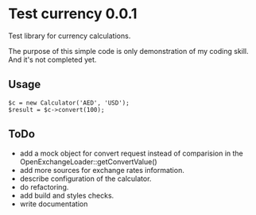 # Test currency 0.0.1
Test library for currency calculations.

The purpose of this simple code is only demonstration of my coding skill. And it's not completed yet.

## Usage

```
$c = new Calculator('AED', 'USD');
$result = $c->convert(100);
```

## ToDo
- add a mock object for convert request instead of comparision in the OpenExchangeLoader::getConvertValue()
- add more sources for exchange rates information.
- describe configuration of the calculator.
- do refactoring.
- add build and styles checks.
- write documentation